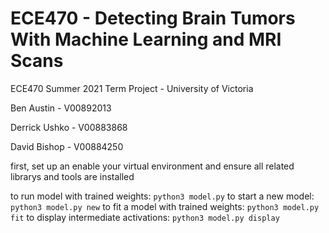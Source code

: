 # ECE470 - Detecting Brain Tumors With Machine Learning and MRI Scans

ECE470 Summer 2021 Term Project - University of Victoria

Ben Austin - V00892013
 
Derrick Ushko - V00883868 

David Bishop - V00884250

first, set up an enable your virtual environment and ensure all related librarys and tools are installed

to run model with trained weights: `python3 model.py`
to start a new model: `python3 model.py new`
to fit a model with trained weights: `python3 model.py fit`
to display intermediate activations: `python3 model.py display`